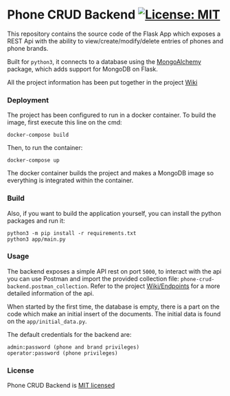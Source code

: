 # Phone CRUD Backend [![License: MIT](https://img.shields.io/badge/License-MIT-yellow.svg)](https://opensource.org/licenses/MIT)

This repository contains the source code of the Flask App which exposes a REST Api with the ability to view/create/modify/delete entries of phones and phone brands. 

Built for `python3`, it connects to a database using the [MongoAlchemy](https://pythonhosted.org/Flask-MongoAlchemy/) package, which adds support for MongoDB on Flask. 

All the project information has been put together in the project [Wiki](https://github.com/balb0x/phone-crud-backend/wiki) 

### Deployment

The project has been configured to run in a docker container. To build the image, first execute this line on the cmd:

```
docker-compose build
```

Then, to run the container:

```
docker-compose up
```

The docker container builds the project and makes a MongoDB image so everything is integrated within the container.

### Build

Also, if you want to build the application yourself, you can install the python packages and run it:

```
python3 -m pip install -r requirements.txt
python3 app/main.py
```

### Usage

The backend exposes a simple API rest on port `5000`, to interact with the api you can use Postman and import the provided collection file: `phone-crud-backend.postman_collection`.
Refer to the project [Wiki/Endpoints](https://github.com/balb0x/phone-crud-backend/wiki/Endpoints) for a more detailed information of the api. 

When started by the first time, the database is empty, there is a part on the code which make an initial insert of the documents. The initial data is found on the `app/initial_data.py`.

The default credentials for the backend are:

```
admin:password (phone and brand privileges)
operator:password (phone privileges)
```

### License

Phone CRUD Backend is [MIT licensed](./LICENSE)